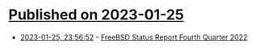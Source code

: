 # [Published on 2023-01-25](index.md)

* [2023-01-25, 23:56:52](https://lobste.rs/s/2kxpys/freebsd_status_report_fourth_quarter) - [FreeBSD Status Report Fourth Quarter 2022](https://www.freebsd.org/status/report-2022-10-2022-12/)
